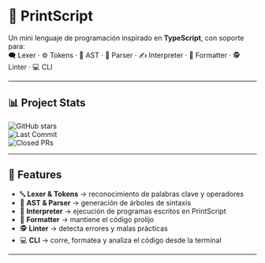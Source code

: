 # 🚀 PrintScript  

Un mini lenguaje de programación inspirado en **TypeScript**, con soporte para:  
🗨 Lexer · ⚙ Tokens · 🌳 AST · 🧩 Parser · ✍ Interpreter · 🎨 Formatter · 🕵️ Linter · 💻 CLI  

---

## 📊 Project Stats

![GitHub stars](https://img.shields.io/github/stars/grupo6-ingsis/printscript2?style=for-the-badge&logo=github&logoColor=white&color=yellow)  
![Last Commit](https://img.shields.io/github/last-commit/grupo6-ingsis/printscript2?style=for-the-badge&logo=git&logoColor=white&color=red)   
![Closed PRs](https://img.shields.io/github/issues-pr-closed/grupo6-ingsis/printscript2?style=for-the-badge&logo=github&logoColor=white&color=green)  

---

## 🌟 Features

- 🔤 **Lexer & Tokens** → reconocimiento de palabras clave y operadores  
- 🌳 **AST & Parser** → generación de árboles de sintaxis  
- 🏃 **Interpreter** → ejecución de programas escritos en PrintScript  
- 🎨 **Formatter** → mantiene el código prolijo  
- 🕵️ **Linter** → detecta errores y malas prácticas  
- 💻 **CLI** → corre, formatea y analiza el código desde la terminal  

---
